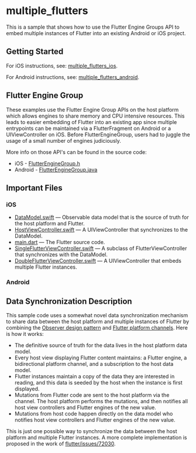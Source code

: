 # multiple_flutters

This is a sample that shows how to use the Flutter Engine Groups API to embed
multiple instances of Flutter into an existing Android or iOS project.

## Getting Started

For iOS instructions, see:
[multiple_flutters_ios](../multiple_flutters_ios/README.md).

For Android instructions, see:
[multiple_flutters_android](../multiple_flutters_android/README.md).

## Flutter Engine Group

These examples use the Flutter Engine Group APIs on the host platform which
allows engines to share memory and CPU intensive resources. This leads to easier
embedding of Flutter into an existing app since multiple entrypoints can be
maintained via a FlutterFragment on Android or a UIViewController on iOS.
Before FlutterEngineGroup, users had to juggle the usage of a small number of
engines judiciously.

More info on those API's can be found in the source
code:

- iOS -
  [FlutterEngineGroup.h](https://github.com/flutter/engine/blob/master/shell/platform/darwin/ios/framework/Headers/FlutterEngineGroup.h)
- Android -
  [FlutterEngineGroup.java](https://github.com/flutter/engine/blob/master/shell/platform/android/io/flutter/embedding/engine/FlutterEngineGroup.java)

## Important Files

### iOS

- [DataModel.swift](./multiple_flutters_ios/MultipleFluttersIos/HostViewController.swift)
  — Observable data model that is the source of truth for the host platform and Flutter.
- [HostViewController.swift](./multiple_flutters_ios/MultipleFluttersIos/HostViewController.swift)
  — A UIViewController that synchronizes to the DataModel.
- [main.dart](./multiple_flutters_module/lib/main.dart) — The Flutter source
  code.
- [SingleFlutterViewController.swift](./multiple_flutters_ios/MultipleFluttersIos/SingleFlutterViewController.swift)
  — A subclass of FlutterViewController that synchronizes with the DataModel.
- [DoubleFlutterViewController.swift](./multiple_flutters_ios/MultipleFluttersIos/SingleFlutterViewController.swift)
  — A UIViewController that embeds multiple Flutter instances.

### Android

## Data Synchronization Description

This sample code uses a somewhat novel data synchronization mechanism to share
data between the host platform and multiple instances of Flutter by combining
the [Observer design pattern](https://en.wikipedia.org/wiki/Observer_pattern)
and [Flutter platform
channels](https://flutter.dev/docs/development/platform-integration/platform-channels).
Here is how it works:

- The definitive source of truth for the data lives in the host platform data
  model.
- Every host view displaying Flutter content maintains: a Flutter engine, a
  bidirectional platform channel, and a subscription to the host data model.
- Flutter instances maintain a copy of the data they are interested in reading,
  and this data is seeded by the host when the instance is first displayed.
- Mutations from Flutter code are sent to the host platform via the channel. The
  host platform performs the mutations, and then notifies all host view
  controllers and Flutter engines of the new value.
- Mutations from host code happen directly on the data model who notifies host
  view controllers and Flutter engines of the new value.

This is just one possible way to synchronize the data between the host platform
and multiple Flutter instances. A more complete implementation is proposed in
the work of
[flutter/issues/72030](https://github.com/flutter/flutter/issues/72030).
